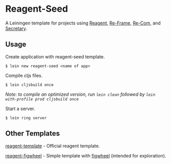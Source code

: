 # Reagent-Seed

A Leiningen template for projects using [Reagent](https://github.com/reagent-project/reagent), [Re-Frame](https://github.com/Day8/re-frame), [Re-Com](https://github.com/Day8/re-com), and [Secretary](https://github.com/gf3/secretary).

## Usage

Create application with reagent-seed template.

```
$ lein new reagent-seed <name of app>
```

Compile cljs files.

```
$ lein cljsbuild once
```

*Note: to compile an optimized version, run `lein clean` followed by `lein with-profile prod cljsbuild once`*

Start a server.

```
$ lein ring server
```

## Other Templates

[reagent-template](https://github.com/reagent-project/reagent-template) - Official reagent template.

[reagent-figwheel](https://github.com/gadfly361/reagent-figwheel) - Simple template with [figwheel](https://github.com/bhauman/lein-figwheel) (intended for exploration).
